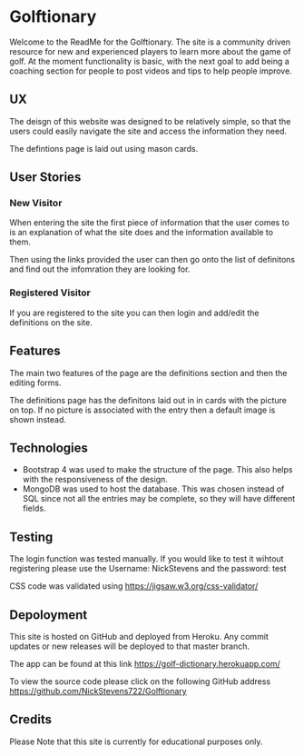 # Golftionary

Welcome to the ReadMe for the Golftionary. The site is a community driven resource for new and experienced players to learn more about the game of golf. At the moment functionality is basic, with the next goal to add being a coaching section for people to post videos and tips to help people improve.
 
## UX

The deisgn of this website was designed to be relatively simple, so that the users could easily navigate the site and access the information they need.

The defintions page is laid out using mason cards.

## User Stories

### New Visitor

When entering the site the first piece of information that the user comes to is an explanation of what the site does and the information available to them.

Then using the links provided the user can then go onto the list of definitons and find out the infomration they are looking for.

### Registered Visitor

If you are registered to the site you can then login and add/edit the definitions on the site.

## Features

The main two features of the page are the definitions section and then the editing forms.

The definitions page has the definitons laid out in in cards with the picture on top. If no picture is associated with the entry then  a default image is shown instead.


## Technologies

* Bootstrap 4 was used to make the structure of the page. This also helps with the responsiveness of the design.
* MongoDB was used to host the database. This was chosen instead of SQL since not all the entries may be complete, so they will have different fields.

## Testing

The login function was tested manually. If you would like to test it wihtout registering please use the Username: NickStevens and the password: test

CSS code was validated using https://jigsaw.w3.org/css-validator/

## Depoloyment

This site is hosted on GitHub and deployed from Heroku. Any commit updates or new releases will be deployed to that master branch. 

The app can be found at this link https://golf-dictionary.herokuapp.com/

To view the source code please click on the following GitHub address https://github.com/NickStevens722/Golftionary

## Credits

Please Note that this site is currently for educational purposes only.